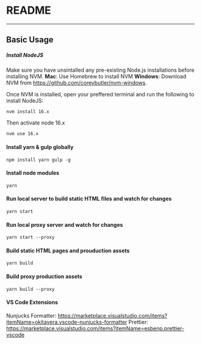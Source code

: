 # README

---

## Basic Usage

##### Install NodeJS

Make sure you have unsintalled any pre-existing Node.js installations before installing NVM.
**Mac**: Use Homebrew to install NVM
**Windows**: Download NVM from https://github.com/coreybutler/nvm-windows.

Once NVM is installed, open your preffered terminal and run the following to install NodeJS:

```
nvm install 16.x
```

Then activate node 16.x

```
nvm use 16.x
```

#### Install yarn & gulp globally

```
npm install yarn gulp -g
```

#### Install node modules

```
yarn
```

#### Run local server to build static HTML files and watch for changes

```
yarn start
```

#### Run local proxy server and watch for changes

```
yarn start --proxy
```

#### Build static HTML pages and prouduction assets

```
yarn build
```

#### Build proxy production assets

```
yarn build --proxy
```

#### VS Code Extensions

Nunjucks Formatter: https://marketplace.visualstudio.com/items?itemName=okitavera.vscode-nunjucks-formatter
Prettier: https://marketplace.visualstudio.com/items?itemName=esbenp.prettier-vscode
